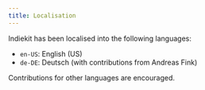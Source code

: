 ```yaml
---
title: Localisation
---
```


Indiekit has been localised into the following languages:

* `en-US`: English (US)
* `de-DE`: Deutsch (with contributions from Andreas Fink)

Contributions for other languages are encouraged.
